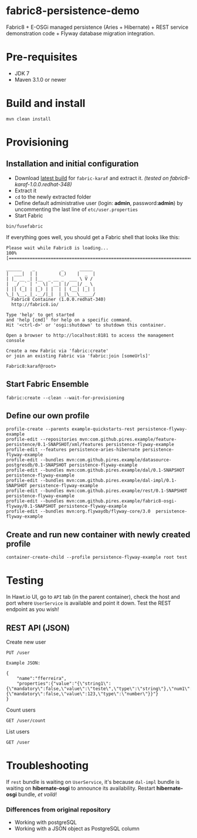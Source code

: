 fabric8-persistence-demo
======================

Fabric8 + E-OSGi managed persistence (Aries + Hibernate) + REST service demonstration code + Flyway database migration integration.

# Pre-requisites

* JDK 7
* Maven 3.1.0 or newer

# Build and install

```
mvn clean install
```

# Provisioning

## Installation and initial configuration

* Download [latest build](https://repository.jboss.org/nexus/content/repositories/ea/io/fabric8/fabric8-karaf/) for ```fabric-karaf``` and extract it.
*(tested on fabric8-karaf-1.0.0.redhat-348)*
* Extract it
* ```cd``` to the newly extracted folder
* Define default administrative user (login: **admin**, password:**admin**) by uncommenting the last line of ```etc/user.properties```
* Start Fabric
```no-highlight
bin/fusefabric
```

If everything goes well, you should get a Fabric shell that looks like this:

```
Please wait while Fabric8 is loading...
100% [========================================================================]

______    _          _      _____
|  ___|  | |        (_)    |  _  |
| |_ __ _| |__  _ __ _  ___ \ V /
|  _/ _` | '_ \| '__| |/ __|/ _ \
| || (_| | |_) | |  | | (__| |_| |
\_| \__,_|_.__/|_|  |_|\___\_____/
  Fabric8 Container (1.0.0.redhat-340)
  http://fabric8.io/

Type 'help' to get started
and 'help [cmd]' for help on a specific command.
Hit '<ctrl-d>' or 'osgi:shutdown' to shutdown this container.

Open a browser to http://localhost:8181 to access the management console

Create a new Fabric via 'fabric:create'
or join an existing Fabric via 'fabric:join [someUrls]'

Fabric8:karaf@root>
```

## Start Fabric Ensemble
```
fabric:create --clean --wait-for-provisioning
```

## Define our own profile
```
profile-create --parents example-quickstarts-rest persistence-flyway-example
profile-edit --repositories mvn:com.github.pires.example/feature-persistence/0.1-SNAPSHOT/xml/features persistence-flyway-example
profile-edit --features persistence-aries-hibernate persistence-flyway-example
profile-edit --bundles mvn:com.github.pires.example/datasource-postgresdb/0.1-SNAPSHOT persistence-flyway-example
profile-edit --bundles mvn:com.github.pires.example/dal/0.1-SNAPSHOT persistence-flyway-example
profile-edit --bundles mvn:com.github.pires.example/dal-impl/0.1-SNAPSHOT persistence-flyway-example
profile-edit --bundles mvn:com.github.pires.example/rest/0.1-SNAPSHOT persistence-flyway-example
profile-edit --bundles mvn:com.github.pires.example/fabric8-osgi-flyway/0.1-SNAPSHOT persistence-flyway-example
profile-edit --bundles mvn:org.flywaydb/flyway-core/3.0  persistence-flyway-example
```

## Create and run new container with newly created profile

```
container-create-child --profile persistence-flyway-example root test
```

# Testing

In Hawt.io UI, go to ```API``` tab (in the parent container), check the host and port where ```UserService``` is available and point it down. Test the REST endpoint as you wish!

## REST API (JSON)

Create new user
```
PUT /user

Example JSON:

{
    "name":"fferreira",
    "properties":{"value":"{\"string1\":{\"mandatory\":false,\"value\":\"teste\",\"type\":\"string\"},\"num1\":{\"mandatory\":false,\"value\":123,\"type\":\"number\"}}"}
}

```

Count users
```
GET /user/count
```

List users
```
GET /user
```

# Troubleshooting

If ```rest``` bundle is waiting on ```UserService```, it's because ```dal-impl``` bundle is waiting on **hibernate-osgi** to announce its availability. Restart **hibernate-osgi** bundle, *et voilá*!

### Differences from original repository
- Working with postgreSQL
- Working with a JSON object as PostgreSQL column

